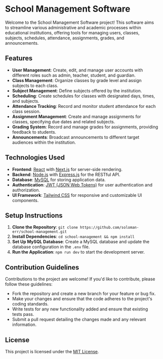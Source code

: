# School Management Software

Welcome to the School Management Software project! This software aims to streamline various administrative and academic processes within educational institutions, offering tools for managing users, classes, subjects, schedules, attendance, assignments, grades, and announcements.

## Features

- **User Management**: Create, edit, and manage user accounts with different roles such as admin, teacher, student, and guardian.
- **Class Management**: Organize classes by grade level and assign subjects to each class.
- **Subject Management**: Define subjects offered by the institution.
- **Scheduling**: Create schedules for classes with designated days, times, and subjects.
- **Attendance Tracking**: Record and monitor student attendance for each class session.
- **Assignment Management**: Create and manage assignments for classes, specifying due dates and related subjects.
- **Grading System**: Record and manage grades for assignments, providing feedback to students.
- **Announcements**: Broadcast announcements to different target audiences within the institution.

## Technologies Used

- **Frontend**: [React](https://reactjs.org/) with [Next.js](https://nextjs.org/) for server-side rendering.
- **Backend**: [Node.js](https://nodejs.org/) with [Express.js](https://expressjs.com/) for the RESTful API.
- **Database**: [MySQL](https://www.mysql.com/) for storing application data.
- **Authentication**: [JWT (JSON Web Tokens)](https://jwt.io/) for user authentication and authorization.
- **UI Framework**: [Tailwind CSS](https://tailwindcss.com/) for responsive and customizable UI components.

## Setup Instructions

1. **Clone the Repository**: `git clone https://github.com/soloman-err/school-management.git`
2. **Install Dependencies**: `cd school-management && npm install`
3. **Set Up MySQL Database**: Create a MySQL database and update the database configuration in the `.env` file.
4. **Run the Application**: `npm run dev` to start the development server.

## Contribution Guidelines

Contributions to the project are welcome! If you'd like to contribute, please follow these guidelines:

- Fork the repository and create a new branch for your feature or bug fix.
- Make your changes and ensure that the code adheres to the project's coding standards.
- Write tests for any new functionality added and ensure that existing tests pass.
- Submit a pull request detailing the changes made and any relevant information.

## License

This project is licensed under the [MIT License](LICENSE).

